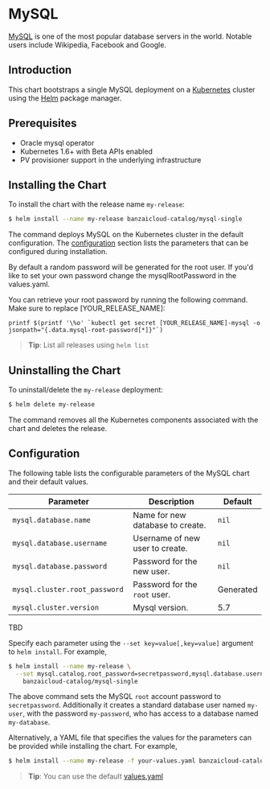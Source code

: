 # MySQL

[MySQL](https://MySQL.org) is one of the most popular database servers in the world. Notable users include Wikipedia, Facebook and Google.

## Introduction

This chart bootstraps a single MySQL deployment on a [Kubernetes](http://kubernetes.io) cluster using the [Helm](https://helm.sh) package manager.

## Prerequisites

- Oracle mysql operator
- Kubernetes 1.6+ with Beta APIs enabled
- PV provisioner support in the underlying infrastructure

## Installing the Chart

To install the chart with the release name `my-release`:

```bash
$ helm install --name my-release banzaicloud-catalog/mysql-single
```

The command deploys MySQL on the Kubernetes cluster in the default configuration. The [configuration](#configuration) section lists the parameters that can be configured during installation.

By default a random password will be generated for the root user. If you'd like to set your own password change the mysqlRootPassword
in the values.yaml.

You can retrieve your root password by running the following command. Make sure to replace [YOUR_RELEASE_NAME]:

    printf $(printf '\%o' `kubectl get secret [YOUR_RELEASE_NAME]-mysql -o jsonpath="{.data.mysql-root-password[*]}"`)

> **Tip**: List all releases using `helm list`

## Uninstalling the Chart

To uninstall/delete the `my-release` deployment:

```bash
$ helm delete my-release
```

The command removes all the Kubernetes components associated with the chart and deletes the release.

## Configuration

The following table lists the configurable parameters of the MySQL chart and their default values.

| Parameter                            | Description                               | Default                                              |
| ------------------------------------ | ----------------------------------------- | ---------------------------------------------------- |
| `mysql.database.name`                | Name for new database to create.          | `nil`                                                |
| `mysql.database.username`            | Username of new user to create.           | `nil`                                                |
| `mysql.database.password`            | Password for the new user.                | `nil`                                                |
| `mysql.cluster.root_password`        | Password for the `root` user.             | Generated                                            |
| `mysql.cluster.version       `       | Mysql version.                            | 5.7                                                  |

TBD

Specify each parameter using the `--set key=value[,key=value]` argument to `helm install`. For example,

```bash
$ helm install --name my-release \
  --set mysql.catalog.root_password=secretpassword,mysql.database.username=my-user,mysql.database.password=my-password,mysql.database.nam=my-database \
    banzaicloud-catalog/mysql-single
```

The above command sets the MySQL `root` account password to `secretpassword`. Additionally it creates a standard database user named `my-user`, with the password `my-password`, who has access to a database named `my-database`.

Alternatively, a YAML file that specifies the values for the parameters can be provided while installing the chart. For example,

```bash
$ helm install --name my-release -f your-values.yaml banzaicloud-catalog/mysql-single
```

> **Tip**: You can use the default [values.yaml](values.yaml)

